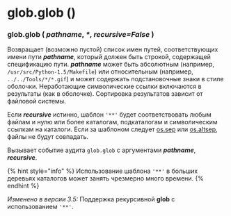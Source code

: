 # glob.glob \(\)

### glob.glob \( _pathname_, _\*_, _recursive=False_ \)

Возвращает \(возможно пустой\) список имен путей, соответствующих имени пути _**pathname**_, который должен быть строкой, содержащей спецификацию пути. _**pathname**_ может быть абсолютным \(например, `/usr/src/Python-1.5/Makefile`\) или относительным \(например, `../../Tools/*/*.gif`\) и может содержать подстановочные знаки в стиле оболочки. Неработающие символические ссылки включаются в результаты \(как в оболочке\). Сортировка результатов зависит от файловой системы.

Если _**recursive**_ истинно, шаблон `'**'` будет соответствовать любым файлам и нулю или более каталогам, подкаталогам и символическим ссылкам на каталоги. Если за шаблоном следует [os.sep](../../obshie-sluzhby-operacionnoi-sistemy/os/raznye-sluzhby-os/os.sep.md) или [os.altsep](../../obshie-sluzhby-operacionnoi-sistemy/os/raznye-sluzhby-os/os.altsep.md), файлы не будут совпадать.

Вызывает событие аудита `glob.glob` с аргументами _**pathname**_, _**recursive**_.

{% hint style="info" %}
Использование шаблона `'**'` в больших деревьях каталогов может занять чрезмерно много времени.
{% endhint %}

_Изменено в версии 3.5:_ Поддержка рекурсивной **glob** с использованием `'**'`.

